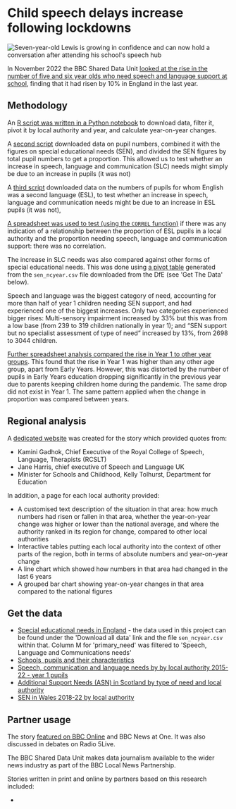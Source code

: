 # Child speech delays increase following lockdowns

![Seven-year-old Lewis is growing in confidence and can now hold a conversation after attending his school's speech hub](https://ichef.bbci.co.uk/news/976/cpsprodpb/E8B3/production/_127317595_7cc1bdf4-c63c-4e06-9695-a201fc28140c.jpg.webp)

In November 2022 the BBC Shared Data Unit [looked at the rise in the number of five and six year olds who need speech and language support at school](https://www.bbc.co.uk/news/education-63373804), finding that it had risen by 10% in England in the last year.

## Methodology

An [R script was written in a Python notebook](https://github.com/BBC-Data-Unit/child-speech/blob/main/sen_covid_R1_ChangeByLA.ipynb) to download data, filter it, pivot it by local authority and year, and calculate year-on-year changes. 

A [second script](https://github.com/BBC-Data-Unit/child-speech/blob/main/sen_covid_R2_pupilNumbers.ipynb) downloaded data on pupil numbers, combined it with the figures on special educational needs (SEN), and divided the SEN figures by total pupil numbers to get a proportion. This allowed us to test whether an increase in speech, language and communication (SLC) needs might simply be due to an increase in pupils (it was not)

A [third script](https://github.com/BBC-Data-Unit/child-speech/blob/main/sen_covid_R3_eslNumbers.ipynb) downloaded data on the numbers of pupils for whom English was a second language (ESL), to test whether an increase in speech, language and communication needs might be due to an increase in ESL pupils (it was not), 

[A spreadsheet was used to test (using the `CORREL` function)](https://github.com/BBC-Data-Unit/child-speech/blob/main/SEN%20correlation%20vs%20ESL.xlsx) if there was any indication of a relationship between the proportion of ESL pupils in a local authority and the proportion needing speech, language and communication support: there was no correlation. 

The increase in SLC needs was also compared against other forms of special educational needs. This was done using [a pivot table](https://github.com/BBC-Data-Unit/child-speech/blob/main/sen_ncyear_COMPARE_NEEDS%20-%20Sheet1.csv) generated from the `sen_ncyear.csv` file downloaded from the DfE (see 'Get The Data' below). 

Speech and language was the biggest category of need, accounting for more than half of year 1 children needing SEN support, and had experienced one of the biggest increases. Only two categories experienced bigger rises: Multi-sensory impairment increased by 33% but this was from a low base (from 239 to 319 children nationally in year 1); and “SEN support but no specialist assessment of type of need” increased by 13%, from 2698 to 3044 children. 

[Further spreadsheet analysis compared the rise in Year 1 to other year groups](https://github.com/BBC-Data-Unit/child-speech/blob/main/sen_ncyear_COMPARE_YRGROUP.xlsx). This found that the rise in Year 1 was higher than any other age group, apart from Early Years. However, this was distorted by the number of pupils in Early Years education dropping significantly in the previous year due to parents keeping children home during the pandemic. The same drop did not exist in Year 1. The same pattern applied when the change in proportion was compared between years. 


## Regional analysis

A [dedicated website](https://senspeech.github.io/website/index.html) was created for the story which provided quotes from:

* Kamini Gadhok, Chief Executive of the Royal College of Speech, Language, Therapists (RCSLT)
* Jane Harris, chief executive of Speech and Language UK
* Minister for Schools and Childhood, Kelly Tolhurst, Department for Education

In addition, a page for each local authority provided:

* A customised text description of the situation in that area: how much numbers had risen or fallen in that area, whether the year-on-year change was higher or lower than the national average, and where the authority ranked in its region for change, compared to other local authorities
* Interactive tables putting each local authority into the context of other parts of the region, both in terms of absolute numbers and year-on-year change
* A line chart which showed how numbers in that area had changed in the last 6 years
* A grouped bar chart showing year-on-year changes in that area compared to the national figures

## Get the data

* [Special educational needs in England](https://explore-education-statistics.service.gov.uk/find-statistics/special-educational-needs-in-england) - the data used in this project can be found under the 'Download all data' link and the file `sen_ncyear.csv` within that. Column M for 'primary_need' was filtered to 'Speech, Language and Communications needs'
* [Schools, pupils and their characteristics](https://explore-education-statistics.service.gov.uk/find-statistics/school-pupils-and-their-characteristics)
* [Speech, communication and language needs by by local authority 2015-22 - year 1 pupils](https://github.com/BBC-Data-Unit/child-speech/blob/main/SEN%20(language)%20by%20LA%202015-22%20-%20year%201%20pupils.xlsx)
* [Additional Support Needs (ASN) in Scotland by type of need and local authority](https://github.com/BBC-Data-Unit/child-speech/blob/main/Scotland%20ASN%20(SEN)%20data%20by%20type%20of%20need.xlsx)
* [SEN in Wales 2018-22 by local authority](https://github.com/BBC-Data-Unit/child-speech/blob/main/walesSEN18to22_pup_analysis.xlsx)


## Partner usage

The story [featured on BBC Online](https://www.bbc.co.uk/news/education-63373804) and BBC News at One. It was also discussed in debates on Radio 5Live.

The BBC Shared Data Unit makes data journalism available to the wider news industry as part of the BBC Local News Partnership.

Stories written in print and online by partners based on this research included:

* 
